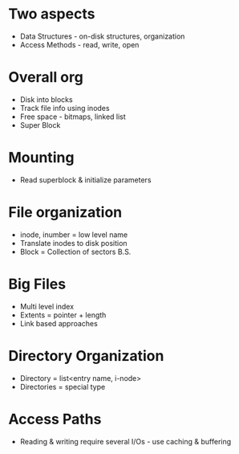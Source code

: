 # Two aspects
* Data Structures - on-disk structures, organization
* Access Methods - read, write, open
# Overall org
* Disk into blocks
* Track file info using inodes
* Free space - bitmaps, linked list
 * Super Block
# Mounting
* Read superblock & initialize parameters
# File organization
* inode, inumber = low level name
* Translate inodes to disk position
* Block = Collection of sectors B.S.
# Big Files
* Multi level index
* Extents = pointer + length
* Link based approaches
# Directory Organization
* Directory = list<entry name, i-node>
* Directories = special type
# Access Paths
* Reading & writing require several I/Os - use caching & buffering
